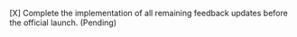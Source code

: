 [X] Complete the implementation of all remaining feedback updates before the official launch. (Pending)